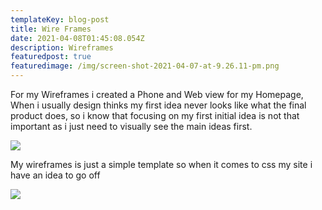 ```yaml
---
templateKey: blog-post
title: Wire Frames
date: 2021-04-08T01:45:08.054Z
description: Wireframes
featuredpost: true
featuredimage: /img/screen-shot-2021-04-07-at-9.26.11-pm.png
---
```

For my Wireframes i created a Phone and Web view for my Homepage, When i usually design thinks my first idea never looks like what the final product does, so i know that focusing on my first initial idea is not that important as i just need to visually see the main ideas first.

![](/img/screen-shot-2021-04-07-at-9.26.11-pm.png)

My wireframes is just a simple template so when it comes to css my site i have an idea to go off

![](/img/screen-shot-2021-04-07-at-9.25.07-pm.png)